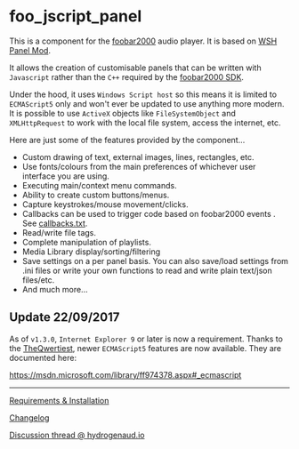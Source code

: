 # foo_jscript_panel

This is a component for the [foobar2000](https://www.foobar2000.org)
audio player. It is based on [WSH Panel Mod](https://code.google.com/archive/p/foo-wsh-panel-mod/). 

It allows the creation of customisable panels that can be written
with `Javascript` rather than the `C++` required by the [foobar2000 SDK](https://www.foobar2000.org/SDK).

Under the hood, it uses `Windows Script host` so this means it is
limited to `ECMAScript5` only and won't ever be updated to use
anything more modern. It is possible to use `ActiveX` objects
like `FileSystemObject` and `XMLHttpRequest` to work with the local
file system, access the internet, etc.

Here are just some of the features provided by the component...

* Custom drawing of text, external images, lines, rectangles, etc.
* Use fonts/colours from the main preferences of whichever user interface
  you are using.
* Executing main/context menu commands.
* Ability to create custom buttons/menus.
* Capture keystrokes/mouse movement/clicks.
* Callbacks can be used to trigger code based on foobar2000 events .
  See [callbacks.txt](https://raw.githubusercontent.com/19379/foo-jscript-panel/master/foo_jscript_panel/docs/Callbacks.txt).
* Read/write file tags.
* Complete manipulation of playlists.
* Media Library display/sorting/filtering
* Save settings on a per panel basis. You can also save/load settings
  from .ini files or write your own functions to read and write plain
  text/json files/etc.
* And much more...

## Update 22/09/2017

As of `v1.3.0`, `Internet Explorer 9` or later is now a requirement. Thanks to the
[TheQwertiest](https://github.com/TheQwertiest), newer `ECMAScript5` features
are now available. They are documented here:

https://msdn.microsoft.com/library/ff974378.aspx#_ecmascript

___

[Requirements & Installation](https://github.com/19379/foo-jscript-panel/wiki/Requirements-&-Installation)

[Changelog](https://github.com/19379/foo-jscript-panel/blob/master/CHANGELOG.md)

[Discussion thread @ hydrogenaud.io](https://hydrogenaud.io/index.php/topic,110499.0.html)

